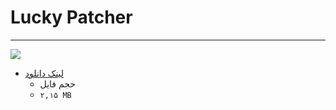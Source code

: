 # Lucky Patcher

***

<img  src="https://github.com/raminrodbri/folders/raw/main/apk/l/Lucky-Patcher-9.0.6/lucky%20patcher.png" />

+ [لینک دانلود]()
   + حجم فایل 
   +  `۲,۱۵ MB`
